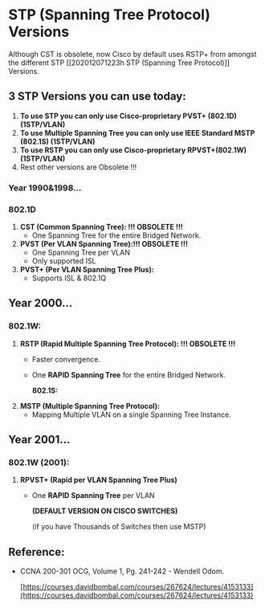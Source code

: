 # STP \(Spanning Tree Protocol\) Versions

Although CST is obsolete, now Cisco by default uses RSTP+ from amongst the different STP \[\[202012071223h STP \(Spanning Tree Protocol\)\]\] Versions.

## 3 STP Versions you can use today:

1. **To use STP you can only use Cisco-proprietary PVST+ \(802.1D\) \(1STP/VLAN\)**
2. **To use Multiple Spanning Tree you can only use IEEE Standard MSTP \(802.1S\) \(1STP/VLAN\)**
3. **To use RSTP you can only use Cisco-proprietary RPVST+\(802.1W\) \(1STP/VLAN\)**
4. Rest other versions are Obsolete !!!

### Year 1990&1998...

### 802.1D

1. **CST \(Common Spanning Tree\): !!! OBSOLETE !!!**
   * One Spanning Tree for the entire Bridged Network. 
2. **PVST \(Per VLAN Spanning Tree\):!!! OBSOLETE !!!**
   * One Spanning Tree per VLAN
   * Only supported ISL
3. **PVST+ \(Per VLAN Spanning Tree Plus\):**
   * Supports ISL & 802.1Q

## Year 2000...

### 802.1W:

1. **RSTP \(Rapid Multiple Spanning Tree Protocol\): !!! OBSOLETE !!!**
   * Faster convergence.
   * One **RAPID Spanning Tree** for the entire Bridged Network. 

     **802.1S:**
2. **MSTP \(Multiple Spanning Tree Protocol\):**
   * Mapping Multiple VLAN on a single Spanning Tree Instance.

## Year 2001...

### 802.1W \(2001\):

1. **RPVST+ \(Rapid per VLAN Spanning Tree Plus\)**
   * One **RAPID Spanning Tree** per VLAN

     **\(DEFAULT VERSION ON CISCO SWITCHES\)**

     \(if you have Thousands of Switches then use MSTP\)

## Reference:

* CCNA 200-301 OCG, Volume 1, Pg. 241-242 - Wendell Odom.

  [https://courses.davidbombal.com/courses/267624/lectures/4153133](https://courses.davidbombal.com/courses/267624/lectures/4153133)

